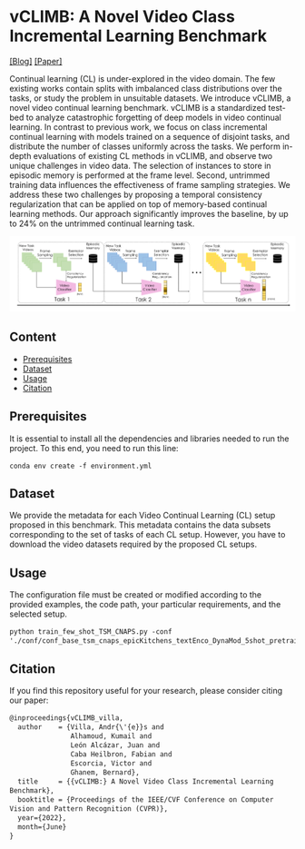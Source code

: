# vCLIMB: A Novel Video Class Incremental Learning Benchmark

[[Blog]](https://vclimb.netlify.app/) [[Paper]](https://arxiv.org/abs/2201.09381)

Continual learning (CL) is under-explored in the video domain. The few existing works contain splits with imbalanced class distributions over the tasks, or study the problem in unsuitable datasets. We introduce vCLIMB, a novel video continual learning benchmark. vCLIMB is a standardized test-bed to analyze catastrophic forgetting of deep models in video continual learning. In contrast to previous work, we focus on class incremental continual learning with models trained on a sequence of disjoint tasks, and distribute the number of classes uniformly across the tasks. We perform in-depth evaluations of existing CL methods in vCLIMB, and observe two unique challenges in video data. The selection of instances to store in episodic memory is performed at the frame level. Second, untrimmed training data influences the effectiveness of frame sampling strategies. We address these two challenges by proposing a temporal consistency regularization that can be applied on top of memory-based continual learning methods. Our approach significantly improves the baseline, by up to 24% on the untrimmed continual learning task.

![tnt-model](https://github.com/ojedaf/vCLIMB_Benchmark/blob/main/Images/fig_teaser_v4.png)

## Content

- [Prerequisites](#prerequisites)
- [Dataset](#dataset)
- [Usage](#usage)
- [Citation](#citation)

## Prerequisites

It is essential to install all the dependencies and libraries needed to run the project. To this end, you need to run this line: 

```
conda env create -f environment.yml
```

## Dataset

We provide the metadata for each Video Continual Learning (CL) setup proposed in this benchmark. This metadata contains the data subsets corresponding to the set of tasks of each CL setup.  However, you have to download the video datasets required by the proposed CL setups.  

## Usage

The configuration file must be created or modified according to the provided examples, the code path, your particular requirements, and the selected setup.
```
python train_few_shot_TSM_CNAPS.py -conf './conf/conf_base_tsm_cnaps_epicKitchens_textEnco_DynaMod_5shot_pretrained_resnet50.yaml'
```

## Citation

If you find this repository useful for your research, please consider citing our paper:

```
@inproceedings{vCLIMB_villa,
  author    = {Villa, Andr{\'{e}}s and
               Alhamoud, Kumail and
               León Alcázar, Juan and
               Caba Heilbron, Fabian and
               Escorcia, Victor and
               Ghanem, Bernard},
  title     = {{vCLIMB:} A Novel Video Class Incremental Learning Benchmark},
  booktitle = {Proceedings of the IEEE/CVF Conference on Computer Vision and Pattern Recognition (CVPR)},
  year={2022},
  month={June}
}
```
